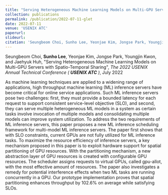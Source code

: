 ```yaml
---
title: "Serving Heterogeneous Machine Learning Models on Multi-GPU Servers with Spatio-Temporal Sharing"
collection: publications
permalink: /publication/2022-07-11-glet
date: 2022-07-11
venue: 'USENIX ATC'
paperurl: 
slideurl: 
citation: 'Seungbeom Choi, Sunho Lee, Yeonjae Kim, Jongse Park, Youngjin Kwon, and Jaehyuk Huh, &quot;Serving Heterogeneous Machine Learning Models on Multi-GPU Servers with Spatio-Temporal Sharing&quot;, 2022 USENIX Annual Technical Conference (USENIX ATC), July 2022'
---
```

Seungbeom Choi, **Sunho Lee**, Yeonjae Kim, Jongse Park, Youngjin Kwon, and Jaehyuk Huh, &quot;Serving Heterogeneous Machine Learning Models on Multi-GPU Servers with Spatio-Temporal Sharing&quot;, *The 2022 USENIX Annual Technical Conference (* ***USENIX ATC*** *)*, July 2022

<!-- [Paper](http://myshlee417.github.io/files/tnpu_hpca_2022.pdf) -->
<!-- [Slide](http://myshlee417.github.io/files/tnpu_slide_hpca_2022.pdf) -->

As machine learning techniques are applied to a widening range of applications, high throughput machine learning (ML) inference servers have become critical for online service applications. Such ML inference servers pose two challenges: first, they must provide a bounded latency for each request to support consistent service-level objective (SLO), and second, they can serve multiple heterogeneous ML models in a system as certain tasks involve invocation of multiple models and consolidating multiple models can improve system utilization. To address the two requirements of ML inference servers, this paper proposes a new ML inference scheduling framework for multi-model ML inference servers. The paper first shows that with SLO constraints, current GPUs are not fully utilized for ML inference tasks. To maximize the resource efficiency of inference servers, a key mechanism proposed in this paper is to exploit hardware support for spatial partitioning of GPU resources. With the partitioning mechanism, a new abstraction layer of GPU resources is created with configurable GPU resources. The scheduler assigns requests to virtual GPUs, called gpu-allot, with the most effective amount of resources. The paper also investigates a remedy for potential interference effects when two ML tasks are running concurrently in a GPU. Our prototype implementation proves that spatial partitioning enhances throughput by 102.6% on average while satisfying SLOs.
